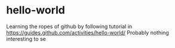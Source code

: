# hello-world
Learning the ropes of github by following tutorial in https://guides.github.com/activities/hello-world/
Probably nothing interesting to se
